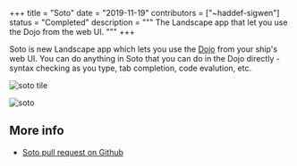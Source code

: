 +++
title = "Soto"
date = "2019-11-19"
contributors = ["~haddef-sigwen"]
status = "Completed"
description = """
The Landscape app that let you use the Dojo from the web UI.
"""
+++

Soto is new Landscape app which lets you use the
[Dojo](https://urbit.org/docs/glossary/dojo) from your ship's web UI. You can do
anything in Soto that you can do in the Dojo directly - syntax checking as you
type, tab completion, code evalution, etc.

![soto tile](https://m.tinnus-napbus.xyz/pub/timeline/2022.5.22..07.24.35-soto-tile.png)

![soto](https://m.tinnus-napbus.xyz/pub/timeline/2022.5.22..07.24.35-soto.png)

## More info

- [Soto pull request on Github](https://github.com/urbit/urbit/pull/1952)
